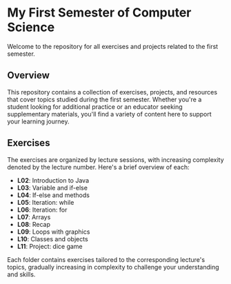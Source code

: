 # My First Semester of Computer Science

Welcome to the repository for all exercises and projects related to the first semester.

## Overview

This repository contains a collection of exercises, projects, and resources that cover topics studied during the first semester. Whether you're a student looking for additional practice or an educator seeking supplementary materials, you'll find a variety of content here to support your learning journey.

## Exercises

The exercises are organized by lecture sessions, with increasing complexity denoted by the lecture number. Here's a brief overview of each:

- **L02**: Introduction to Java
- **L03**: Variable and if-else
- **L04**: If-else and methods
- **L05**: Iteration: while
- **L06**: Iteration: for
- **L07**: Arrays
- **L08**: Recap
- **L09**: Loops with graphics
- **L10**: Classes and objects
- **L11**: Project: dice game

Each folder contains exercises tailored to the corresponding lecture's topics, gradually increasing in complexity to challenge your understanding and skills.
